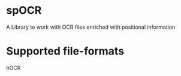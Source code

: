 spOCR
=====

A Library to work with OCR files enriched with positional information

Supported file-formats
=====
hOCR